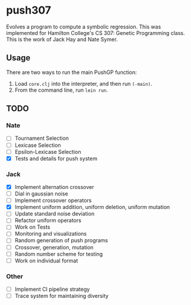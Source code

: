 # push307

Evolves a program to compute a symbolic regression. This was implemented for Hamilton College's CS 307: Genetic Programming class. This is the work of Jack Hay and Nate Symer.

## Usage

There are two ways to run the main PushGP function:

1. Load `core.clj` into the interpreter, and then run `(-main)`.
2. From the command line, run `lein run`.

## TODO

### Nate
- [ ] Tournament Selection
- [ ] Lexicase Selection
- [ ] Epsilon-Lexicase Selection
- [x] Tests and details for push system
### Jack
- [x] Implement alternation crossover
- [ ] Dial in gaussian noise
- [ ] Implement crossover operators
- [x] Implement uniform addition, uniform deletion, uniform mutation
- [ ] Update standard noise deviation
- [ ] Refactor uniform operators
- [ ] Work on Tests
- [ ] Monitoring and visualizations
- [ ] Random generation of push programs
- [ ] Crossover, generation, mutation
- [ ] Random number scheme for testing
- [ ] Work on individual format
### Other
- [ ] Implement CI pipeline strategy
- [ ] Trace system for maintaining diversity
